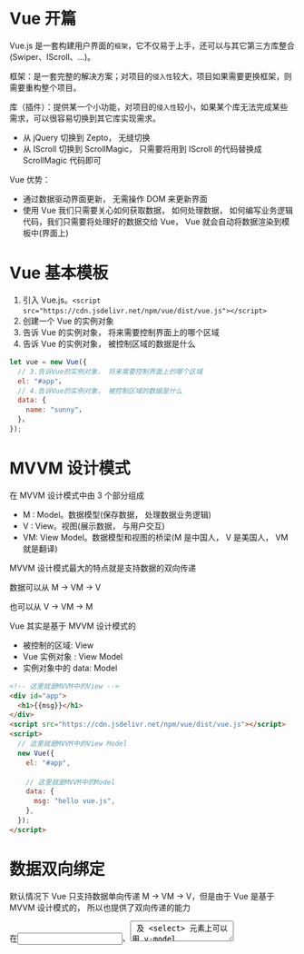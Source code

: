 # Vue 开篇

Vue.js 是一套构建用户界面的`框架`，它不仅易于上手，还可以与其它第三方库整合(Swiper、IScroll、...)。

框架：是一套完整的解决方案；对项目的`侵入性`较大，项目如果需要更换框架，则需要重构整个项目。

库（插件）：提供某一个小功能，对项目的`侵入性`较小，如果某个库无法完成某些需求，可以很容易切换到其它库实现需求。

- 从 jQuery 切换到 Zepto， 无缝切换
- 从 IScroll 切换到 ScrollMagic， 只需要将用到 IScroll 的代码替换成 ScrollMagic 代码即可

Vue 优势：

- 通过数据驱动界面更新， 无需操作 DOM 来更新界面
- 使用 Vue 我们只需要关心如何获取数据， 如何处理数据， 如何编写业务逻辑代码，我们只需要将处理好的数据交给 Vue， Vue 就会自动将数据渲染到模板中(界面上)

# Vue 基本模板

1. 引入 Vue.js。`<script src="https://cdn.jsdelivr.net/npm/vue/dist/vue.js"></script>`
2. 创建一个 Vue 的实例对象
3. 告诉 Vue 的实例对象， 将来需要控制界面上的哪个区域
4. 告诉 Vue 的实例对象， 被控制区域的数据是什么

```js
let vue = new Vue({
  // 3.告诉Vue的实例对象， 将来需要控制界面上的哪个区域
  el: "#app"，
  // 4.告诉Vue的实例对象， 被控制区域的数据是什么
  data: {
    name: "sunny"，
  }，
});
```

# MVVM 设计模式

在 MVVM 设计模式中由 3 个部分组成

- M : Model。数据模型(保存数据， 处理数据业务逻辑)
- V : View。视图(展示数据， 与用户交互)
- VM: View Model。数据模型和视图的桥梁(M 是中国人， V 是美国人， VM 就是翻译)

MVVM 设计模式最大的特点就是支持数据的双向传递

数据可以从 M -> VM -> V

也可以从 V -> VM -> M

Vue 其实是基于 MVVM 设计模式的

- 被控制的区域: View
- Vue 实例对象 : View Model
- 实例对象中的 data: Model

```html
<!-- 这里就是MVVM中的View -->
<div id="app">
  <h1>{{msg}}</h1>
</div>
<script src="https://cdn.jsdelivr.net/npm/vue/dist/vue.js"></script>
<script>
  // 这里就是MVVM中的View Model
  new Vue({
    el: "#app",

    // 这里就是MVVM中的Model
    data: {
      msg: "hello vue.js",
    },
  });
</script>
```

# 数据双向绑定

默认情况下 Vue 只支持数据单向传递 M -> VM -> V，但是由于 Vue 是基于 MVVM 设计模式的， 所以也提供了双向传递的能力

在<input>、<textarea> 及 <select> 元素上可以用 v-model 指令创建双向数据绑定

注意点: v-model 会忽略所有表单元素的 value、checked、selected 特性的初始值，而总是将 Vue 实例的数据作为数据来源

# 常用指令

指令就是 Vue 内部提供的一些自定义属性，这些属性中封装好了 Vue 内部实现的一些功能，只要使用这些指令就可以使用 Vue 中实现的这些功能

Vue 数据绑定的特点：只要数据发生变化，界面就会跟着变化

## v-once

让界面不要跟着数据变化，只渲染一次

```html
<div id="app">
  <h1 v-once>这是有v-once指令的信息：{{msg}}</h1>
  <h1>这是没有v-once指令的信息：{{msg}}</h1>
</div>
<script src="https://cdn.jsdelivr.net/npm/vue/dist/vue.js"></script>
<script>
  new Vue({
    el: "#app",
    data: {
      msg: "hello vue.js",
    },
  });
</script>
```

![](assets/2020-07-19-15-56-45.png)

## v-cloak

Vue 数据绑定过程：

1. 会先将未绑定数据的界面展示给用户
2. 然后再根据模型中的数据和控制的区域生成绑定数据之后的 HTML 代码
3. 最后再将绑定数据之后的 HTML 渲染到界面上

正是在最终的 HTML 被生成渲染之前会先显示模板内容，所以如果用户网络比较慢或者网页性能比较差，那么用户会看到模板内容

如何解决这个问题？

利用 v-cloak 配合`[v-cloak]:{display: none}`默认先隐藏未渲染的界面，等到生成 HTML 渲染之后再重新显示

v-cloak 指令作用：数据渲染之后自动显示元素

```html
<style>
    [v-cloak] {
      display: none;
    }
  </style>
</head>

<body>
  <div id="app">
    <h1 v-cloak>{{msg}}</h1>
  </div>
  <script src="https://cdn.jsdelivr.net/npm/vue/dist/vue.js"></script>
  <script>
    setTimeout(() => {
      new Vue({
        el: '#app',
        data: {
          msg: 'hello vue.js'
        }
      })
    }, 3000)
  </script>
```

## v-text、v-html

v-text 就相当于过去学习的 innerText

v-html 就相当于过去学习的 innerHTML

```html
<div id="app">
  <h1>
    这是v-text指令显示的信息：
    <p v-text="url"></p>
  </h1>
  <h1>
    这是v-html指令显示的信息：
    <p v-html="url"></p>
  </h1>
</div>
<script src="https://cdn.jsdelivr.net/npm/vue/dist/vue.js"></script>
<script>
  new Vue({
    el: "#app",
    data: {
      url: '<a href="http://www.baidu.com">百度一下</a>',
    },
  });
</script>
```

![](assets/2020-07-19-16-12-13.png)

## v-if、v-else、v-else-if

条件渲染: 如果 v-if 取值是 true 就渲染元素，如果不是就不渲染元素

**如果条件不满足根本就不会创建这个元素**

v-if 注意点：

- v-if 可以从模型中获取数据
- v-if 也可以直接赋值一个表达式

v-else 指令可以和 v-if 指令配合使用，当 v-if 不满足条件时就执行 v-else 就显示 v-else 中的内容

v-else 注意点：

- v-else 不能单独出现
- v-if 和 v-else 中间不能出现其它内容

v-else-if 可以和 v-if 指令配合使用，当 v-if 不满足条件时就依次执行后续 v-else-if，哪个满足就显示哪个

**v-for**注意点：

1. v-for 为了提升性能，在更新已渲染过的元素列表时，会采用**就地复用**策略。也正是因为这个策略，在某些时刻会导致我们的数据混乱。例如: 在列表前面新增了内容
2. 为了解决这个问题，我们可以在渲染列表的时候给每一个元素加上一个独一无二的 key。v-for 在更新已经渲染过的元素列表时，会先判断 key 是否相同，如果相同则复用，如果不同则重新创建

## v-show

v-show 和 v-if 的能够一样都是条件渲染，取值为 true 就显示，取值为 false 就不显示

v-if 和 v-show 区别

- v-if: 只要取值为 false 就不会创建元素
- v-show: 哪怕取值为 false 也会创建元素，只是如果取值是 false 会设置元素的 display 为 none

## v-for

相当于 JS 中的 for in 循环，可以根据数据多次渲染元素

v-for 可以遍历 数组，字符，数字，对象

```html
<div id="app">
  <ul>
    <li v-for="(item,index) in movies">{{item}}-{{index}}</li>
  </ul>
</div>
<script src="https://cdn.jsdelivr.net/npm/vue/dist/vue.js"></script>
<script>
  new Vue({
    el: "#app",
    data: {
      movies: ["星际穿越", "大话西游", "少年派", "盗梦空间"],
    },
  });
</script>
```

![](assets/2020-07-19-16-24-09.png)

## v-bind

在企业开发中想要给**元素**绑定数据, 我们可以使用{{}}, v-text, v-html

但是如果想给**元素的属性**绑定数据, 就必须使用 v-bind

所以 v-bind 的作用是专门用于给**元素的属性**绑定数据的

v-bind 格式：

- `v-bind:属性名称="绑定的数据"`
- `:属性名称="绑定的数据"`

v-bind 特点：赋值的数据可以是任意一个合法的 JS 表达式。例如：`:属性名称="age + 1"`

### 绑定类名

v-bind 指令给**任意标签**的**任意属性**绑定数据，对于大部分的属性而言我们只需要直接赋值即可，例如`:value="name"`

但是对于 class 和 style 属性而言, 它的格式比较特殊

通过 v-bind 绑定类名格式`:class="['需要绑定类名', ...]"`

注意点:

1. 直接赋值一个类名(没有放到数组中)默认回去 Model 中查找`:class="需要绑定类名"`
2. 数组中的类名没有用引号括起来也会去 Model 中查找`:class="[需要绑定类名]"`
3. 数组的每一个元素都可以是一个三目运算符按需导入`:class="[flag?'active':'']"`
4. 可以使用对象来替代数组中的三目运算符按需导入`:class="[{'active': true}]"`
5. 绑定的类名太多可以将类名封装到 Model 中`obj: {'color': true, 'size': true,'active': false}`

### 绑定样式

通过 v-bind 给 style 属性绑定数据

- 将数据放到对象中`:style="{color:'red','font-size':'50px'}"`
- 将数据放到 Model 对象中`obj: {color: 'red', 'font-size': '80px'}`

注意点：

1. 如果属性名称包含-，那么必须用引号括起来
2. 如果需要绑定 Model 中的多个对象，可以放到一个数组中赋值

## v-on

v-on 指令专门用于给元素绑定监听事件

v-on 指令格式：

- `v-on:事件名称="回调函数名称"`
- `@事件名称="回调函数名称"`

v-on 绑定的事件被触发之后，会去 Vue 实例对象的 methods 中查找对应的回调函数

在事件中有很多东西需要我们处理，例如事件冒泡,事件捕获，阻止默认行为等

那么在 Vue 中如何处理以上内容呢，我们可以通过 v-on 修饰符来处理

常见修饰符：

- `.once`只触发一次回调。
- `.prevent`调用 event.preventDefault()。
- `.stop`调用 event.stopPropagation()。
- `.self`只当事件是从侦听器绑定的元素本身触发时才触发回调。
- `.capture`添加事件侦听器时使用 capture 模式。

v-on 注意点：

1. 绑定回调函数名称的时候，后面可以写()也可以不写
   - `v-on:click="myFn"`
   - `v-on:click="myFn()"`
2. 可以给绑定的回调函数传递参数`v-on:click="myFn('abc', 33)"`
3. 如果在绑定的函数中需要用到 data 中的数据必须加上 this

我们可以通过按键修饰符监听特定按键触发的事件。例如：可以监听当前事件是否是回车触发的，可以监听当前事件是否是 ESC 触发的等

```js
Vue.config.keyCodes.f2 = 113;
```

## 自定义全局指令

在 Vue 中除了可以使用 Vue 内置的一些指令以外，我们还可以自定义指令

自定义全局指令语法：

```js
Vue.directive("自定义指令名称", {
  生命周期名称: function (el) {
    指令业务逻辑代码;
  },
});
```

指令生命周期方法：自定义指令时一定要明确指令的业务逻辑代码更适合在哪个阶段执行

- bind：指令被绑定到元素上的时候执行
- inserted：绑定指定的元素被添加到父元素上的时候调用

自定义指令注意点：使用时需要加上 v-，而在自定义时不需要加上 v-

```html
<div id="app">
  <p v-color>
    Lorem ipsum dolor sit amet consectetur, adipisicing elit. Culpa tempora quis
    quibusdam asperiores itaque voluptas praesentium iusto at aliquid,
    voluptatum impedit facilis nisi neque, animi eos voluptates illo nemo
    similique.
  </p>
</div>
<script src="https://cdn.jsdelivr.net/npm/vue/dist/vue.js"></script>
<script>
  Vue.directive("color", {
    bind: function (el) {
      el.style.color = "palegreen";
    },
  });
  new Vue({
    el: "#app",
  });
</script>
```

## 自定义局部指令

自定义全局指令的特点：在任何一个 Vue 实例控制的区域中都可以使用

定义局部指令的特点：只能在自定义的那个 Vue 实例中使用

如何自定义一个局部指令？给创建 Vue 实例时传递的对象添加

```js
directives: {
    // key: 指令名称
    // value: 对象
    'color': {
        bind: function (el, obj) {
            el.style.color = obj.value;
        }
    }
}
```

```html
<div id="app">
  <p v-color="'skyblue'">
    Lorem ipsum dolor sit amet consectetur, adipisicing elit. Culpa tempora quis
    quibusdam asperiores itaque voluptas praesentium iusto at aliquid,
    voluptatum impedit facilis nisi neque, animi eos voluptates illo nemo
    similique.
  </p>
</div>
<script src="https://cdn.jsdelivr.net/npm/vue/dist/vue.js"></script>
<script>
  new Vue({
    el: "#app",
    directives: {
      color: {
        bind: function (el, obj) {
          el.style.color = obj.value;
        },
      },
    },
  });
</script>
```

# 计算属性

插值语法特点：可以在{{}}中编写合法的 JavaScript 表达式

在插值语法中编写 JavaScript 表达式缺点

1. 没有代码提示
2. 语句过于复杂不利于我们维护

对于任何复杂逻辑，都应当使用计算属性

```html
<!-- 这里就是MVVM中的View -->
<div id="app">
  <!-- <h1>{{msg.split('').reverse().join('')}}</h1> -->
  <h1>{{message}}</h1>
</div>
<script src="https://cdn.jsdelivr.net/npm/vue/dist/vue.js"></script>
<script>
  // 这里就是MVVM中的View Model
  new Vue({
    el: "#app",

    // 这里就是MVVM中的Model
    data: {
      msg: "abcdef",
    },
    computed: {
      message: function () {
        return this.msg.split("").reverse().join("");
      },
    },
  });
</script>
```

虽然在定义计算属性的时候是通过一个函数返回的数据，但是在使用计算属性的时候不能在计算属性名称后面加上`()`，因为它是一个属性不是一个函数(方法)

计算属性和函数区别：

1. 函数**不会**将计算的结果缓存起来，每一次访问都会重新求值
2. 计算属性**会**将计算的结果缓存起来，只要数据没有发生变化，就不会重新求值

计算属性：比较适合用于计算不会频繁发生变化的的数据

# 过滤器

过滤器和函数和计算属性一样都是用来处理数据的，但是过滤器一般用于格式化插入的文本数据

自定义全局过滤器：`Vue.filter("过滤器名称", 过滤器处理函数)`

使用全局过滤器：`{{msg | 过滤器名称}}`、`:value="msg | 过滤器名称"`

过滤器注意点：

1. 只能在插值语法和 v-bind 中使用
2. 过滤器可以连续使用

```html
<div id="app">
  <h1>{{msg|formatMsg}}</h1>
</div>
<script src="https://cdn.jsdelivr.net/npm/vue/dist/vue.js"></script>
<script>
  Vue.filter("formatMsg", function (value) {
    console.log(value);
    return value.join("").replace(/大学/g, "学院");
  });
  new Vue({
    el: "#app",
    data: {
      msg: ["html大学", "css大学", "javascript大学"],
    },
  });
</script>
```

自定义局部过滤器的特点：只能在自定义的那个 Vue 实例中使用

自定义一个局部过滤器：给创建 Vue 实例时传递的对象添加

```js
filters: {
    // key: 过滤器名称
    // value: 过滤器处理函数
    'formatMsg': function (value) {}
}
```

# 过渡动画

将需要执行动画的元素放到 transition 组件中

当 transition 组件中的元素显示时会自动查找`.v-enter/.v-enter-active/.v-enter-to`类名

当 transition 组件中的元素隐藏时会自动查找`.v-leave/ .v-leave-active/.v-leave-to`类名

我们只需要在`.v-enter`和`.v-leave-to`中指定动画动画开始的状态，在`.v-enter-active`和`.v-leave-active`中指定动画执行的状态即可完成过渡动画

```html
<style>
  .demo {
    width: 200px;
    height: 200px;
    background-color: red;
  }

  .one-enter {
    opacity: 0;
  }

  .one-enter-to {
    opacity: 1;
  }

  .one-enter-active {
    transition: all 3s;
  }

  .two-enter {
    opacity: 0;
  }

  .two-enter-to {
    opacity: 1;
    margin-left: 500px;
  }

  .two-enter-active {
    transition: all 3s;
  }
</style>
<div id="app">
  <button @click="toggle">按钮</button>
  <transition appear name="one">
    <div v-show="isShow" class="demo"></div>
  </transition>
  <transition appear name="two">
    <div v-show="isShow" class="demo"></div>
  </transition>
</div>
<script src="https://cdn.jsdelivr.net/npm/vue/dist/vue.js"></script>
<script>
  new Vue({
    el: "#app",
    data: {
      isShow: true,
    },
    methods: {
      toggle() {
        this.isShow = !this.isShow;
      },
    },
  });
</script>
```

transition 注意点：

- transition 中只能放一个元素，多个元素无效。如果想给多个元素添加过渡动画，那么就必须创建多个 transition 组件
- 默认情况下第一次进入的时候没没有动画的，如果想一进来就有动画，我们可以通过给 transition 添加 appear 属性的方式告诉 Vue 第一次进入就需要显示动画
- 如果有多个不同的元素需要执行不同的过渡动画，那么我们可以通过给 transition 指定 name 的方式来指定**进入之前/进入之后/进入过程中，离开之前/离开之后/离开过程中**对应的类名来实现不同的元素执行不同的过渡动画

通过 transition+类名的方式确实能够实现过渡效果，但是实现的过渡效果并不能保存动画之后的状态。因为 Vue 内部的实现是在过程中动态绑定类名，过程完成之后删除类名，正是因为删除了类名，所以不能保存最终的效果

在 Vue 中如何保存过渡最终的效果？通过 Vue 提供的 JS 钩子来实现过渡动画

- `v-on:before-enter="beforeEnter"`进入动画之前
- `v-on:enter="enter"`进入动画执行过程中
- `v-on:after-enter="afterEnter"`进入动画完成之后
- `v-on:enter-cancelled="enterCancelled"`进入动画被取消
- `v-on:before-leave="beforeLeave"`离开动画之前
- `v-on:leave="leave"`离开动画执行过程中
- `v-on:after-leave="afterLeave"`离开动画完成之后
- `v-on:leave-cancelled="leaveCancelled"`离开动画被取消

JS 钩子实现过渡注意点：

1. 在动画过程中必须写上 el.offsetWidth 或者 el.offsetHeight
2. 在 enter 和 leave 方法中必须调用 done 方法，否则 after-enter 和 after-leave 不会执行
3. 需要需要添加初始动画，那么需要把 done 方法包裹到 setTimeout 方法中调用

```html
<div id="app">
  <button @click="toggle">按钮</button>
  <transition
    appear
    name="one"
    v-on:before-enter="beforeEnter"
    v-on:enter="enter"
    v-on:after-enter="afterEnter"
    v-bind:css="false"
  >
    <div v-show="isShow" class="demo"></div>
  </transition>
</div>
<script src="https://cdn.jsdelivr.net/npm/vue/dist/vue.js"></script>
<script>
  new Vue({
    el: "#app",
    data: {
      isShow: true,
    },
    methods: {
      toggle() {
        this.isShow = !this.isShow;
      },
      beforeEnter(el) {
        // console.log('beforeEnter')
        el.style.opacity = "0";
      },
      enter(el, done) {
        // console.log('enter')
        el.offsetWidth;
        el.style.transition = "all 3s";
        setTimeout(function () {
          done();
        }, 0);
      },
      afterEnter(el) {
        // console.log('afterEnter')
        el.style.opacity = "1";
        el.style.marginLeft = "500px";
      },
    },
  });
</script>
```

## 配合 Velocity 实现过渡动画

在 Vue 中我们除了可以自己实现过渡动画以外，还可以结合第三方框架实现过渡动画

- 导入 Velocity 库
- 在动画执行过程钩子函数中编写 Velocity 动画

# 自定义全局组件

Vue 两大核心：

1. 数据驱动界面改变
2. 组件化

在前端开发中组件就是把一个很大的界面拆分为多个小的界面，每一个小的界面就是一个组件。将大界面拆分成小界面就是组件化

组件化的好处：

1. 可以简化 Vue 实例的代码
2. 可以提高复用性

创建组件步骤：

1. 创建组件构造器
   ```js
   let Profile = Vue.extend({
     // 注意点: 在创建组件指定组件的模板的时候, 模板只能有一个根元素
     template: `
           <div>
                <p>我是创建的组件构造器</p>
            </div>
        `,
   });
   ```
2. 注册已经创建好的组件`Vue.component("abc", Profile );`
   - 第一个参数：指定注册的组件的名称
   - 第二个参数：传入已经创建好的组件构造器
3. 使用注册好的组件
   ```html
   <abc></abc>
   ```

创建组件的其它方式：

1. 在注册组件的时候，除了传入一个组件构造器以外，还可以直接传入一个对象
2. 在编写组件模板的时候，除了可以在字符串模板中编写以外，还可以像过去的 art-template 一样在 script 中编写
3. 在编写组件模板的时候，除了可以在 script 中编写以外，vue 还专门提供了一个编写模板的标签 template

```html
<div id="app">
  <abc></abc>
</div>
<template id="demo">
  <h1>
    Lorem ipsum dolor sit amet consectetur adipisicing elit. Reiciendis ducimus
    autem eius. Odio culpa cupiditate, omnis reiciendis inventore, quidem
    recusandae rerum eum, praesentium quis soluta unde magni officia atque
    aspernatur!
  </h1>
</template>
<script src="https://cdn.jsdelivr.net/npm/vue/dist/vue.js"></script>
<script>
  Vue.component("abc", {
    template: "#demo",
  });

  new Vue({
    el: "#app",
  });
</script>
```

# 自定义局部组件

自定义局部组件特点：只能在自定义的那个 Vue 实例控制的区域中可以使用

自定义一个局部组件：在 vue 实例中新增`components: {}`，在{}中通过 key/vue 形式注册组件

```js
components: {
  abc: {
  }
}
```

Vue 实例控制的区域相当于一个大的组件，在大组件中我们可以使用 data 和 methods，而我们自定义的组件也是一个组件，所以在自定义的组件中也能使用 data 和 methods

在自定义组件中不能像在 vue 实例中一样直接使用 data，在自定义组件中使用 data 必须赋值一个函数，然后通过函数的返回值来定义有哪些数据

因为自定义组件可以复用，为了保证复用时每个组件的数据都是独立的，所以必须是一个函数

组件中的 data 如果不是通过函数返回的，那么多个组件就会公用一份数据，就会导致数据混乱。如果组件中的 data 是通过函数返回的，那么每创建一个新的组件，都会调用一次这个方法

将这个方法返回的数据和当前创建的组件绑定在一起，这样就有效的避免了数据混乱

# 动态组件

通过 v-if/v-else-if/v-else 确实能够切换组件，但是在 Vue 中切换组件还有一种更专业的方式`<component v-bind:is="需要显示组件名称"></component>`，component 我们称之为动态组件，也就是你让我显示谁我就显示谁

```html
<div id="app">
  <button @click="toggle">按钮</button>
  <!-- <home v-if="isShow"></home>
    <demo v-else></demo> -->
  <keep-alive>
    <component v-bind:is="name"></component>
  </keep-alive>
</div>
<template id="home">
  <div>
    <h1>我是home组件</h1>
    <input type="checkbox" />
  </div>
</template>
<template id="demo">
  <h1>我是demo组件</h1>
</template>
<script src="https://cdn.jsdelivr.net/npm/vue/dist/vue.js"></script>
<script>
  Vue.component("home", {
    template: "#home",
  });
  Vue.component("demo", {
    template: "#demo",
  });
  new Vue({
    el: "#app",
    data: {
      isShow: true,
      name: "home",
    },
    methods: {
      toggle() {
        // this.isShow = !this.isShow
        this.name = this.name === "home" ? "demo" : "home";
      },
    },
  });
</script>
```

# 父子组件

在一个组件中又定义了其它组件就是父子组件，其实局部组件就是最简单的父子组件，因为我们说过可以把 Vue 实例看做是一个大组件

我们在 Vue 实例中定义了局部组件，就相当于在大组件里面定义了小组件，所以实局部组件就是最简单的父子组件

## 父子组件数据传递

在 Vue 中子组件是不能访问父组件的数据的，如果子组件想要访问父组件的数据，必须通过父组件传递

- 在父组件中通过 v-bind 传递数据，传递格式`v-bind:自定义接收名称 = "要传递数据"`
- 在子组件中通过 props 接收数据，接收格式`props: ["自定义接收名称"]`

```html
<div id="app">
  <father></father>
</div>
<template id="father">
  <div>
    <p>{{name}}</p>
    <p>{{age}}</p>
    <h1>我是父组件</h1>
    <son v-bind:parent-name="name" :my-age="age"></son>
  </div>
</template>
<template id="son">
  <div>
    <h2>我是子组件</h2>
    <p>{{parentName}}</p>
    <p>{{myAge}}</p>
  </div>
</template>
<script src="https://cdn.jsdelivr.net/npm/vue/dist/vue.js"></script>
<script>
  new Vue({
    el: "#app",
    components: {
      father: {
        template: "#father",
        data() {
          return {
            name: "sunny",
            age: 18,
          };
        },
        components: {
          son: {
            template: "#son",
            props: ["parentName", "myAge"],
          },
        },
      },
    },
  });
</script>
```

props 的值有两种方式：

- 字符串数组，数组中的字符串就是传递时的名称。

- 对象，对象可以设置传递时的类型，也可以设置默认值等。当需要对 props 进行类型等验证时，就需要对象写法了。

  ```js
  Vue.component("Home", {
    props: {
      propA: Number,
      propB: [String, Number],
      // 必填的字符串
      poprC: {
        type: String,
        required: true,
      },
      // 带有默认值的数字
      propD: {
        type: Number,
        default: 100,
      },
      // 带有默认值的对象
      propE: {
        type: Object,
        // 对象或数组默认值必须从一个工厂函数获取
        default: function () {
          return {
            message: "hello vue.js",
          };
        },
      },
      // 自定义验证函数
      propF: {
        validator: function (value) {
          // 这个值必须匹配下列字符串中的一个
          return ["success", "warning", "danger"].indexOf(value) !== -1;
        },
      },
    },
  });
  ```

## 父子组件方法传递

在 Vue 中子组件是不能访问父组件的方法的，如果子组件想要访问父组件的方法，必须通过父组件传递

- 在父组件中通过 v-on 传递方法：`传递格式 v-on:自定义接收名称 = "要传递方法"`
- 在子组件中自定义一个方法
- 在自定义方法中通过`this.$emit('自定义接收名称')`触发传递过来的方法

```html
<div id="app">
  <father></father>
</div>
<template id="father">
  <div>
    <button @click="say">按钮</button>
    <son @parent-say="say"></son>
  </div>
</template>
<template id="son">
  <div>
    <button @click="foo">按钮子组件</button>
  </div>
</template>
<script src="https://cdn.jsdelivr.net/npm/vue/dist/vue.js"></script>
<script>
  new Vue({
    el: "#app",
    components: {
      father: {
        template: "#father",
        methods: {
          say() {
            alert("hello vue.js");
          },
        },
        components: {
          son: {
            template: "#son",
            methods: {
              foo() {
                this.$emit("parent-say");
              },
            },
          },
        },
      },
    },
  });
</script>
```

## 子组件数据传递给父组件

子组件数据传递给父组件和父子组件方法传递是一样的，只不过`this.$emit()`方法有两个参数

- 第一个参数：需要调用的函数名称
- 后续的参数：给调用的函数传递的参数

组件中的命名注意点：

1. 注册组件的时候使用了**驼峰命名**，那么在使用时需要转换成**短横线分隔命名**
   - 例如：注册时：myFather -> 使用时：my-father
2. 在传递参数的时候如果想使用**驼峰名称**, 那么就必须写**短横线分隔命名**
   - 例如： 传递时： parent-name="name" -> 接收时： props: ["parentName"]
3. 在传递方法的时候不能使用**驼峰命名**, 只能用**短横线分隔命名**
   - `@parent-say="say"` -> `this.$emit("parent-say")`

# 插槽

默认情况下使用子组件时在子组件中编写的元素是不会被渲染的，如果子组件中有部分内容是使用时才确定的，那么我们就可以使用插槽。插槽就是在子组件中放一个**坑**，以后由父组件来**填**

没有名字的插槽，会利用使用时指定的能容替换整个插槽。如果有多个匿名插槽，每一个匿名插槽都会被指定的内容替换。虽然写多个匿名插槽不会报错，但是在企业开发中推荐只能有一个匿名插槽

默认情况下有多少个匿名插槽，我们填充的数据就会被拷贝多少份。这导致了所有插槽中填充的内容都是一样的，那么如果我们想给不同的插槽中填充不同的内容怎么办呢？这个时候就可以使用具名插槽。如通插槽指定了名称, 那么我们就称之为**具名插槽**

具名插槽使用：

- 通过插槽的 name 属性给插槽指定名称
- 在使用时可以通过`slot="name"`方式, 指定当前内容用于替换哪一个插槽

如果没有指定要替换哪个插槽中的内容, 则不会被替换

# v-slot

v-slot 指令是 Vue2.6 中用于替代 slot 属性的一个指令

在 Vue2.6 之前, 我们通过 slot 属性告诉 Vue 当前内容填充到哪一个具名插槽

从 Vue2.6 开始, 我们通过 v-slot 指令告诉 Vue 当前内容填充到哪一个具名插槽

注意点：

- v-slot 指令只能用在 template 标签上
- 可以使用#号替代 v-slot:

```html
<template id="father">
  <div>
    <h1>我是父组件</h1>
    <son>
      <template v-slot:one>
        <div>我是子组件追加的内容</div>
      </template>
      <template #one>
        <div>我是子组件追加的内容</div>
      </template>
    </son>
  </div>
</template>
<template id="son">
  <div>
    <h2>我是子组件</h2>
    <slot name="one">我是子组件默认的插槽内容</slot>
  </div>
</template>
```

# 作用域插槽

作用域插槽就是带数据的插槽，就是让父组件在填充子组件插槽内容时也能使用子组件的数据

1. 在 slot 中通过`v-bind:数据名称="数据名称"`方式暴露数据
2. 在父组件中通过`<template slot-scope="作用域名称">`接收数据
3. 在父组件的`<template></template>`中通过`作用域名称.数据名称`方式使用数据

```html
<div id="app">
  <father></father>
</div>
<template id="father">
  <div>
    <h1>我是父组件</h1>
    <son>
      <template slot-scope="demo">
        <p>我是插槽中使用子组件的学生数据{{demo.students}}</p>
        <ul>
          <li v-for="(name,index) in demo.students">{{name}}</li>
        </ul>
      </template>
    </son>
  </div>
</template>
<template id="son">
  <div>
    <h2>我是子组件</h2>
    <p>{{students}}</p>
    <slot v-bind:students="students">我是子组件默认的插槽内容</slot>
  </div>
</template>
<script src="https://cdn.jsdelivr.net/npm/vue/dist/vue.js"></script>
<script>
  new Vue({
    el: "#app",
    components: {
      father: {
        template: "#father",
        components: {
          son: {
            template: "#son",
            data() {
              return {
                students: ["sunny", "cherry", "kobe"],
              };
            },
          },
        },
      },
    },
  });
</script>
```

在 2.6.0 中，我们为具名插槽和作用域插槽引入了一个新的统一的语法 (即 v-slot 指令)。
它取代了 slot 和 slot-scope

也就是说我们除了可以通过 v-slot 指令告诉 Vue 内容要填充到哪一个具名插槽中，还可以通过 v-slot 指令告诉 Vue 如何接收作用域插槽暴露的数据`v-slot:插槽名称="作用域名称"`

```html
<template id="father">
  <div>
    <h1>我是父组件</h1>
    <son>
      <template v-slot:one="demo">
        <p>我是插槽中使用子组件的学生数据{{demo.students}}</p>
        <ul>
          <li v-for="name in demo.students">{{name}}</li>
        </ul>
      </template>
    </son>
  </div>
</template>
<template id="son">
  <div>
    <h2>我是子组件</h2>
    <p>{{students}}</p>
    <slot name="one" v-bind:students="students">我是子组件默认的插槽内容</slot>
  </div>
</template>
```

# Vue 生命周期方法

在从生到死的特定阶段调用的方法

生命周期钩子 = 生命周期函数 = 生命周期事件

Vue 生命周期方法分类：

1. 创建期间的生命周期方法
2. 运行期间的生命周期方法
3. 销毁期间的生命周期方法

![](assets/2020-07-20-16-45-30.png)

## 创建期间的生命周期方法

- beforeCreate：在调用 beforeCreate 的时候，仅仅表示 Vue 实例刚刚被创建出来，此时此刻还没有初始化好 Vue 实例中的数据和方法，所以此时此刻还不能访问 Vue 实例中保存的数据和方法
- created：在调用 created 的时候，是我们最早能够访问 Vue 实例中保存的数据和方法的地方
- beforeMount：在调用 beforeMount 的时候，表示 Vue 已经编译好了最终模板，但是还没有将最终的模板渲染到界面上
- mounted：在调用 mounted 的时候，表示 Vue 已经完成了模板的渲染，表示我们已经可以拿到界面上渲染之后的内容了

## 运行期间的生命周期方法

- beforeUpdate：在调用 beforeUpdate 的时候，表示 Vue 实例中保存的数据被修改了
  - 只有保存的数据被修改了才会调用 beforeUpdate，否则不会调用
  - 在调用 beforeUpdate 的时候，数据已经更新了，但是界面还没有更新
- updated：在调用 updated 的时候，表示 Vue 实例中保存的数据被修改了，并且界面也同步了修改的数据了。也就是说：数据和界面都同步更新之后就会调用 updated

## 销毁期间的生命周期方法

- beforeDestroy：在调用 beforeDestroy 的时候，表示当前组件即将被销毁了
  - 只要组件不被销毁，那么 beforeDestroy 就不会调用。beforeDestroy 函数是我们最后能够访问到组件数据和方法的函数
- destroyed：在调用 destroyed 的时候，表示当前组件已经被销毁了
  - 只要组件不被销毁，那么 destroyed 就不会调用，不要在这个生命周期方法中再去操作组件中数据和方法

